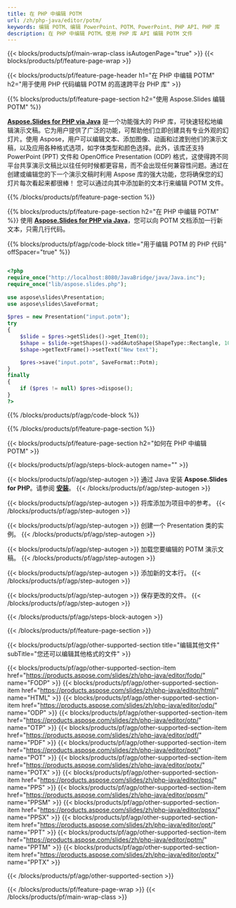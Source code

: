 ```yaml
---
title: 在 PHP 中编辑 POTM
url: /zh/php-java/editor/potm/
keywords: 编辑 POTM、编辑 PowerPoint、POTM、PowerPoint、PHP API、PHP 库
description: 在 PHP 中编辑 POTM。使用 PHP 库 API 编辑 POTM 文件
---
```


{{< blocks/products/pf/main-wrap-class isAutogenPage="true" >}}
{{< blocks/products/pf/feature-page-wrap >}}

{{< blocks/products/pf/feature-page-header h1="在 PHP 中编辑 POTM" h2="用于使用 PHP 代码编辑 POTM 的高速跨平台 PHP 库" >}}

{{% blocks/products/pf/feature-page-section h2="使用 Aspose.Slides 编辑 POTM" %}}

[**Aspose.Slides for PHP via Java**](https://products.aspose.com/slides/zh/php-java/) 是一个功能强大的 PHP 库，可快速轻松地编辑演示文稿。它为用户提供了广泛的功能，可帮助他们立即创建具有专业外观的幻灯片。使用 Aspose，用户可以编辑文本、添加图像、动画和过渡到他们的演示文稿，以及应用各种格式选项，如字体类型和颜色选择。此外，该库还支持 PowerPoint (PPT) 文件和 OpenOffice Presentation (ODP) 格式，这使得跨不同平台共享演示文稿比以往任何时候都更容易，而不会出现任何兼容性问题。通过在创建或编辑您的下一个演示文稿时利用 Aspose 库的强大功能，您将确保您的幻灯片每次看起来都很棒！
您可以通过向其中添加新的文本行来编辑 POTM 文件。 

{{% /blocks/products/pf/feature-page-section %}}

{{% blocks/products/pf/feature-page-section  h2="在 PHP 中编辑 POTM" %}}
使用 [**Aspose.Slides for PHP via Java**](https://products.aspose.com/slides/zh/php-java/)，您可以向 POTM 文档添加一行新文本，只需几行代码。

{{% blocks/products/pf/agp/code-block title="用于编辑 POTM 的 PHP 代码" offSpacer="true" %}}

```php

<?php
require_once("http://localhost:8080/JavaBridge/java/Java.inc");
require_once("lib/aspose.slides.php");
 
use aspose\slides\Presentation;
use aspose\slides\SaveFormat;
 
$pres = new Presentation("input.potm");
try
{
    $slide = $pres->getSlides()->get_Item(0);     
    $shape = $slide->getShapes()->addAutoShape(ShapeType::Rectangle, 10, 10, 100, 50);
    $shape->getTextFrame()->setText("New text");

    $pres->save("input.potm", SaveFormat::Potm);
}
finally
{
    if ($pres != null) $pres->dispose();
}
?>
```
{{% /blocks/products/pf/agp/code-block %}}

{{% /blocks/products/pf/feature-page-section %}}

{{< blocks/products/pf/feature-page-section  h2="如何在 PHP 中编辑 POTM" >}}

{{< blocks/products/pf/agp/steps-block-autogen name="" >}}


{{< blocks/products/pf/agp/step-autogen >}}
通过 Java 安装 **Aspose.Slides for PHP**。请参阅 [**安装**](https://docs.aspose.com/slides/php-java/installation/)。
{{< /blocks/products/pf/agp/step-autogen >}}

{{< blocks/products/pf/agp/step-autogen >}}
将库添加为项目中的参考。
{{< /blocks/products/pf/agp/step-autogen >}}

{{< blocks/products/pf/agp/step-autogen >}}
创建一个 Presentation 类的实例。
{{< /blocks/products/pf/agp/step-autogen >}}

{{< blocks/products/pf/agp/step-autogen >}}
加载您要编辑的 POTM 演示文稿。
{{< /blocks/products/pf/agp/step-autogen >}}

{{< blocks/products/pf/agp/step-autogen >}}
添加新的文本行。
{{< /blocks/products/pf/agp/step-autogen >}}

{{< blocks/products/pf/agp/step-autogen >}}
保存更改的文件。
{{< /blocks/products/pf/agp/step-autogen >}}

{{< /blocks/products/pf/agp/steps-block-autogen >}}


{{< /blocks/products/pf/feature-page-section >}}

{{< blocks/products/pf/agp/other-supported-section title="编辑其他文件" subTitle="您还可以编辑其他格式的文件" >}}

{{< blocks/products/pf/agp/other-supported-section-item href="https://products.aspose.com/slides/zh/php-java/editor/fodp/" name="FODP" >}}
{{< blocks/products/pf/agp/other-supported-section-item href="https://products.aspose.com/slides/zh/php-java/editor/html/" name="HTML" >}}
{{< blocks/products/pf/agp/other-supported-section-item href="https://products.aspose.com/slides/zh/php-java/editor/odp/" name="ODP" >}}
{{< blocks/products/pf/agp/other-supported-section-item href="https://products.aspose.com/slides/zh/php-java/editor/otp/" name="OTP" >}}
{{< blocks/products/pf/agp/other-supported-section-item href="https://products.aspose.com/slides/zh/php-java/editor/pdf/" name="PDF" >}}
{{< blocks/products/pf/agp/other-supported-section-item href="https://products.aspose.com/slides/zh/php-java/editor/pot/" name="POT" >}}
{{< blocks/products/pf/agp/other-supported-section-item href="https://products.aspose.com/slides/zh/php-java/editor/potx/" name="POTX" >}}
{{< blocks/products/pf/agp/other-supported-section-item href="https://products.aspose.com/slides/zh/php-java/editor/pps/" name="PPS" >}}
{{< blocks/products/pf/agp/other-supported-section-item href="https://products.aspose.com/slides/zh/php-java/editor/ppsm/" name="PPSM" >}}
{{< blocks/products/pf/agp/other-supported-section-item href="https://products.aspose.com/slides/zh/php-java/editor/ppsx/" name="PPSX" >}}
{{< blocks/products/pf/agp/other-supported-section-item href="https://products.aspose.com/slides/zh/php-java/editor/ppt/" name="PPT" >}}
{{< blocks/products/pf/agp/other-supported-section-item href="https://products.aspose.com/slides/zh/php-java/editor/pptm/" name="PPTM" >}}
{{< blocks/products/pf/agp/other-supported-section-item href="https://products.aspose.com/slides/zh/php-java/editor/pptx/" name="PPTX" >}}


{{< /blocks/products/pf/agp/other-supported-section >}}

{{< /blocks/products/pf/feature-page-wrap >}}
{{< /blocks/products/pf/main-wrap-class >}}